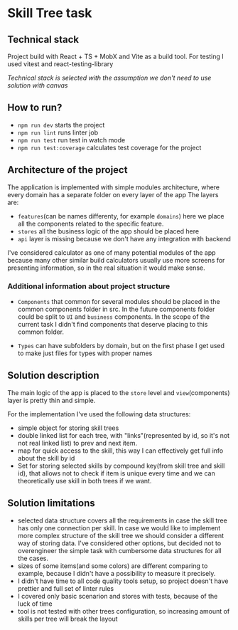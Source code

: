 # Skill Tree task

## Technical stack

Project build with React + TS + MobX and Vite as a build tool.
For testing I used vitest and react-testing-library

_Technical stack is selected with the assumption we don't need to use solution with canvas_

## How to run?

- `npm run dev` starts the project
- `npm run lint` runs linter job
- `npm run test` run test in watch mode
- `npm run test:coverage` calculates test coverage for the project

## Architecture of the project

The application is implemented with simple modules architecture, where every domain has a separate folder on every layer of the app
The layers are:

- `features`(can be names differenty, for example `domains`) here we place all the components related to the specific feature.
- `stores` all the business logic of the app should be placed here
- `api` layer is missing because we don't have any integration with backend

I've considered calculator as one of many potential modules of the app because many other similar build calculators usually use more screens for presenting information, so in the real situation it would make sense.

### Additional information about project structure

- `Components` that common for several modules should be placed in the common components folder in src. In the future components folder could be split to `UI` and `business` components. In the scope of the current task I didn't find components that deserve placing to this common folder.

- `Types` can have subfolders by domain, but on the first phase I get used to make just files for types with proper names

## Solution description

The main logic of the app is placed to the `store` level and `view`(components) layer is pretty thin and simple.

For the implementation I've used the following data structures:

- simple object for storing skill trees
- double linked list for each tree, with "links"(represented by id, so it's not not real linked list) to prev and next item.
- map for quick access to the skill, this way I can effectively get full info about the skill by id
- Set for storing selected skills by compound key(from skill tree and skill id), that allows not to check if item is unique every time and we can theoretically use skill in both trees if we want.

## Solution limitations

- selected data structure covers all the requirements in case the skill tree has only one connection per skill. In case we would like to implement more complex structure of the skill tree we should consider a different way of storing data. I've considered other options, but decided not to overengineer the simple task with cumbersome data structures for all the cases.
- sizes of some items(and some colors) are different comparing to example, because I didn't have a possibility to measure it precisely.
- I didn't have time to all code quality tools setup, so project doesn't have prettier and full set of linter rules
- I covered only basic scenarion and stores with tests, because of the luck of time
- tool is not tested with other trees configuration, so increasing amount of skills per tree will break the layout
